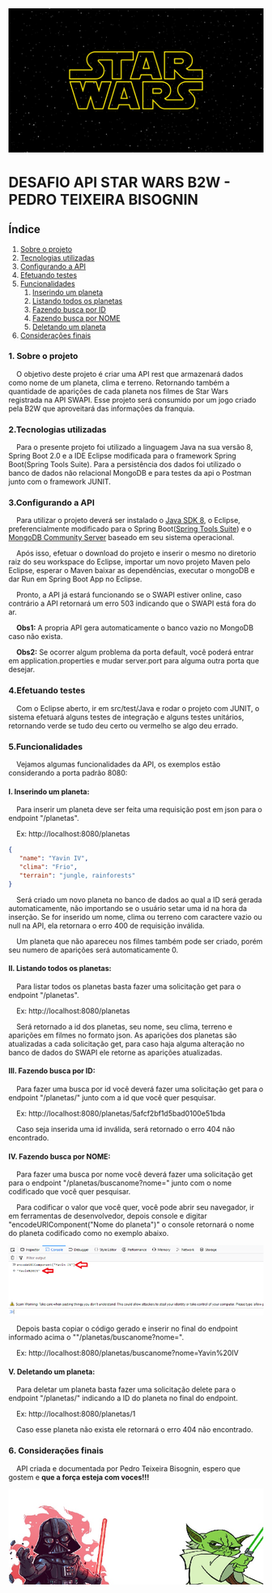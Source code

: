 <div align="center">
  <img src="img/sw.jpg"/> 
</div>

# DESAFIO API STAR WARS B2W - PEDRO TEIXEIRA BISOGNIN

## Índice

 <ol>
  <li><a href="#Sobre">Sobre o projeto</a></li>
  <li><a href="#Tecnologias">Tecnologias utilizadas</a></li>
  <li><a href="#Config">Configurando a API</a></li>
  <li><a href="#Testes">Efetuando testes</a></li>
  <li><a href="#Funcionalidades">Funcionalidades</a>
    <ol>
      <li><a href="#Insere">Inserindo um planeta</a></li>
      <li><a href="#Lista">Listando todos os planetas</a></li>
      <li><a href="#buscaid">Fazendo busca por ID</a></li>
      <li><a href="#buscanome">Fazendo busca por NOME</a></li>
      <li><a href="#deleta">Deletando um planeta</a></li>
    </ol>
  </li>
  <li><a href="#final">Considerações finais</a>

</ol> 

<dl>
  
### <a name="Sobre">1. Sobre o projeto</a> 

&nbsp;&nbsp;&nbsp;&nbsp;O objetivo deste projeto é criar uma API rest que armazenará dados como nome de um planeta, clima e terreno. Retornando também a quantidade de aparições de cada planeta nos filmes de Star Wars registrada na API SWAPI. Esse projeto será consumido por um jogo criado pela B2W que aproveitará das informações da franquia.

### <a name="Tecnologias">2.Tecnologias utilizadas</a> 
&nbsp;&nbsp;&nbsp;&nbsp;Para o presente projeto foi utilizado a linguagem Java na sua versão 8, Spring Boot 2.0 e a IDE Eclipse modificada para o framework Spring Boot(Spring Tools Suite). 
Para a persistência dos dados foi utilizado o banco de dados não relacional MongoDB e para testes da api o Postman junto com o framework  JUNIT.

### <a name="Config">3.Configurando a API</a>  
&nbsp;&nbsp;&nbsp;&nbsp;Para utilizar o projeto deverá ser instalado o <a href="http://www.oracle.com/technetwork/pt/java/javase/downloads/jdk8-downloads-2133151.html">Java SDK 8</a>, o Eclipse, 
preferencialmente modificado para o Spring Boot(<a href="https://spring.io/tools/sts/all">Spring Tools Suite</a>) e o 
<a href="https://www.mongodb.com/download-center?jmp=nav#community">MongoDB Community Server</a> baseado em seu sistema operacional.

&nbsp;&nbsp;&nbsp;&nbsp;Após isso, efetuar o download do projeto e inserir o mesmo no diretorio raiz do seu workspace do Eclipse, importar um novo projeto Maven pelo Eclipse, esperar o Maven baixar as dependências,
executar o mongoDB e dar Run em Spring Boot App no Eclipse.

&nbsp;&nbsp;&nbsp;&nbsp;Pronto, a API já estará funcionando se o SWAPI estiver online, caso contrário a API retornará um erro 503 indicando que o SWAPI está fora do ar.

&nbsp;&nbsp;&nbsp;&nbsp;<b>Obs1:</b> A propria API gera automaticamente o banco vazio no MongoDB caso não exista. 

&nbsp;&nbsp;&nbsp;&nbsp;<b>Obs2:</b> Se ocorrer algum problema da porta default, você poderá entrar em application.properties e mudar server.port para alguma outra porta que desejar.

### <a name="Testes">4.Efetuando testes</a>  

&nbsp;&nbsp;&nbsp;&nbsp;Com o Eclipse aberto, ir em src/test/Java e rodar o projeto com JUNIT, o sistema efetuará alguns testes de integração e alguns testes unitários, retornando verde se tudo deu certo ou vermelho se algo deu errado.

### <a name="Funcionalidades">5.Funcionalidades</a>

&nbsp;&nbsp;&nbsp;&nbsp;Vejamos algumas funcionalidades da API, os exemplos estão considerando a porta padrão 8080:

#### <a name="Insere">I. Inserindo um planeta:</a>  

&nbsp;&nbsp;&nbsp;&nbsp;Para inserir um planeta deve ser feita uma requisição post em json para o endpoint "/planetas".

&nbsp;&nbsp;&nbsp;&nbsp;Ex:
http://localhost:8080/planetas
```JSON
{
   "name": "Yavin IV",
   "clima": "Frio",
   "terrain": "jungle, rainforests"
}
```
&nbsp;&nbsp;&nbsp;&nbsp;Será criado um novo planeta no banco de dados ao qual a ID será gerada automaticamente, não importando se o usuário setar uma id na hora da inserção. Se for inserido um nome, clima ou terreno com caractere vazio ou null na API, ela retornara o erro 400 de requisição inválida. 

&nbsp;&nbsp;&nbsp;&nbsp;Um planeta que não apareceu nos filmes também pode ser criado, porém seu numero de aparições será automaticamente 0.

#### <a name="Lista">II. Listando todos os planetas:</a>

&nbsp;&nbsp;&nbsp;&nbsp;Para listar todos os planetas basta fazer uma solicitação get para o endpoint "/planetas".

&nbsp;&nbsp;&nbsp;&nbsp;Ex:
http://localhost:8080/planetas

&nbsp;&nbsp;&nbsp;&nbsp;Será retornado a id dos planetas, seu nome, seu clima, terreno e aparições em filmes no formato json. As aparições dos planetas são atualizadas a cada solicitação get, para caso haja alguma alteração no banco de dados do SWAPI ele retorne as aparições atualizadas. 

#### <a name="buscaid">III. Fazendo busca por ID:</a>

&nbsp;&nbsp;&nbsp;&nbsp;Para fazer uma busca por id você deverá fazer uma solicitação get para o endpoint "/planetas/" junto com a id que você quer pesquisar. 

&nbsp;&nbsp;&nbsp;&nbsp;Ex:
http://localhost:8080/planetas/5afcf2bf1d5bad0100e51bda

&nbsp;&nbsp;&nbsp;&nbsp;Caso seja inserida uma id inválida, será retornado o erro 404 não encontrado. 

#### <a name="buscanome">IV. Fazendo busca por NOME:</a>

&nbsp;&nbsp;&nbsp;&nbsp;Para fazer uma busca por nome você deverá fazer uma solicitação get para o endpoint "/planetas/buscanome?nome=" junto com o nome codificado que você quer pesquisar. 

&nbsp;&nbsp;&nbsp;&nbsp;Para codificar o valor que você quer, você pode abrir seu navegador, ir em ferramentas de desenvolvedor, depois console e digitar "encodeURIComponent("Nome do planeta")" o console retornará o nome do planeta codificado como no exemplo abaixo.

<p>
  <img src="img/Exemplo.png"/> 
</p>

&nbsp;&nbsp;&nbsp;&nbsp;Depois basta copiar o código gerado e inserir no final do endpoint informado acima o ""/planetas/buscanome?nome=".

&nbsp;&nbsp;&nbsp;&nbsp;Ex:
http://localhost:8080/planetas/buscanome?nome=Yavin%20IV

#### <a name="deleta">V. Deletando um planeta:</a>

&nbsp;&nbsp;&nbsp;&nbsp;Para deletar um planeta basta fazer uma solicitação delete para o endpoint "/planetas/" indicando a ID do planeta no final do endpoint.

&nbsp;&nbsp;&nbsp;&nbsp;Ex: http://localhost:8080/planetas/1

&nbsp;&nbsp;&nbsp;&nbsp;Caso esse planeta não exista ele retornará o erro 404 não encontrado.

### <a name="final">6. Considerações finais</a>

&nbsp;&nbsp;&nbsp;&nbsp;API criada e documentada por Pedro Teixeira Bisognin, espero que gostem e <b>que a força esteja com voces!!!</b>

<div align="center">
  <img src="img/rodapé.jpg"/>
<div>  


